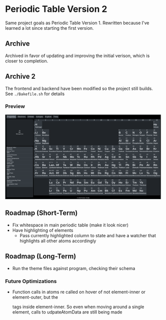 # Periodic Table Version 2

Same project goals as Periodic Table Version 1. Rewritten because I've learned a lot since starting the first version.

## Archive

Archived in favor of updating and improving the initial verison, which is closer to completion.

## Archive 2

The frontend and backend have been modified so the project still builds. See `./Bakefile.sh` for details

### Preview

![Website preview](./assets/screenshot.png)

## Roadmap (Short-Term)

- Fix whitespace in main periodic table (make it look nicer)
- Have highlighting of elements
  - Pass currently highlighted column to state and have a watcher that highlights all other atoms accordingly

## Roadmap (Long-Term)

- Run the theme files against program, checking their schema

### Future Optimizations

- Function calls in atoms re called on hover of not element-inner or element-outer, but the <p> tags inside element-inner. So even when moving around a single element, calls to udpateAtomData are still being made
